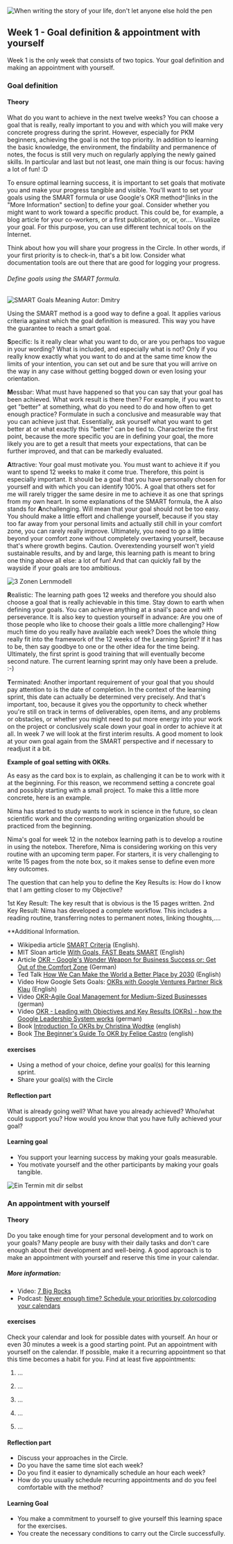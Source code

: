![When writing the story of your life, don't let anyone else hold the pen](images/woche1-1.png)

## Week 1 - Goal definition & appointment with yourself

Week 1 is the only week that consists of two topics. Your goal definition and making an appointment with yourself.

### Goal definition

#### Theory
What do you want to achieve in the next twelve weeks? You can choose a goal that is really, really important to you and with which you will make very concrete progress during the sprint. However, especially for PKM beginners, achieving the goal is not the top priority. In addition to learning the basic knowledge, the environment, the findability and permanence of notes, the focus is still very much on regularly applying the newly gained skills.
In particular and last but not least, one main thing is our focus: having a lot of fun! :D

To ensure optimal learning success, it is important to set goals that motivate you and make your progress tangible and visible. You'll want to set your goals using the SMART formula or use Google's OKR method^[links in the "More Information" section] to define your goal. Consider whether you might want to work toward a specific product. This could be, for example, a blog article for your co-workers, or a first publication, or, or, or....
Visualize your goal. For this purpose, you can use different technical tools on the Internet.  

Think about how you will share your progress in the Circle. In other words, if your first priority is to check-in, that's a bit low. Consider what documentation tools are out there that are good for logging your progress.

###### Define goals using the SMART formula.

![SMART Goals Meaning](images/SmartGoals.jpeg)
Autor: Dmitry

Using the SMART method is a good way to define a goal. It applies various criteria against which the goal definition is measured. This way you have the guarantee to reach a smart goal.

**S**pecific: Is it really clear what you want to do, or are you perhaps too vague in your wording? What is included, and especially what is not? Only if you really know exactly what you want to do and at the same time know the limits of your intention, you can set out and be sure that you will arrive on the way in any case without getting bogged down or even losing your orientation.

**M**essbar: What must have happened so that you can say that your goal has been achieved. What work result is there then? For example, if you want to get "better" at something, what do you need to do and how often to get enough practice? Formulate in such a conclusive and measurable way that you can achieve just that. Essentially, ask yourself what you want to get better at or what exactly this "better" can be tied to. Characterize the first point, because the more specific you are in defining your goal, the more likely you are to get a result that meets your expectations, that can be further improved, and that can be markedly evaluated.

**A**ttractive: Your goal must motivate you. You must want to achieve it if you want to spend 12 weeks to make it come true. Therefore, this point is especially important. It should be a goal that you have personally chosen for yourself and with which you can identify 100%. A goal that others set for me will rarely trigger the same desire in me to achieve it as one that springs from my own heart. In some explanations of the SMART formula, the A also stands for **A**nchallenging. Will mean that your goal should not be too easy. You should make a little effort and challenge yourself, because if you stay too far away from your personal limits and actually still chill in your comfort zone, you can rarely really improve. Ultimately, you need to go a little beyond your comfort zone without completely overtaxing yourself, because that's where growth begins.
Caution. Overextending yourself won't yield sustainable results, and by and large, this learning path is meant to bring one thing above all else: a lot of fun! And that can quickly fall by the wayside if your goals are too ambitious.

![3 Zonen Lernmodell](images/3-zonen-lernmodell.png)

**R**ealistic: The learning path goes 12 weeks and therefore you should also choose a goal that is really achievable in this time. Stay down to earth when defining your goals. You can achieve anything at a snail's pace and with perseverance. It is also key to question yourself in advance:
Are you one of those people who like to choose their goals a little more challenging?
How much time do you really have available each week?
Does the whole thing really fit into the framework of the 12 weeks of the Learning Sprint?
If it has to be, then say goodbye to one or the other idea for the time being. Ultimately, the first sprint is good training that will eventually become second nature. The current learning sprint may only have been a prelude. :-)

**T**erminated: Another important requirement of your goal that you should pay attention to is the date of completion.
In the context of the learning sprint, this date can actually be determined very precisely. And that's important, too, because it gives you the opportunity to check whether you're still on track in terms of deliverables, open items, and any problems or obstacles, or whether you might need to put more energy into your work on the project or conclusively scale down your goal in order to achieve it at all.
In week 7 we will look at the first interim results. A good moment to look at your own goal again from the SMART perspective and if necessary to readjust it a bit.

**Example of goal setting with OKRs**.

As easy as the card box is to explain, as challenging it can be to work with it at the beginning. For this reason, we recommend setting a concrete goal and possibly starting with a small project. To make this a little more concrete, here is an example.

Nima has started to study wants to work in science in the future, so clean scientific work and the corresponding writing organization should be practiced from the beginning.

Nima's goal for week 12 in the notebox learning path is to develop a routine in using the notebox. Therefore, Nima is considering working on this very routine with an upcoming term paper. For starters, it is very challenging to write 15 pages from the note box, so it makes sense to define even more key outcomes.

The question that can help you to define the Key Results is: How do I know that I am getting closer to my Objective?

1st Key Result: The key result that is obvious is the 15 pages written.
2nd Key Result: Nima has developed a complete workflow. This includes a reading routine, transferring notes to permanent notes, linking thoughts,....

**Additional Information.

- Wikipedia article [SMART Criteria](https://en.wikipedia.org/wiki/SMART_criteria) (English).
- MIT Sloan article [With Goals, FAST Beats SMART](https://sloanreview.mit.edu/article/with-goals-fast-beats-smart) (English)
- Article [OKR - Google's Wonder Weapon for Business Success or: Get Out of the Comfort Zone](https://t3n.de/news/okr-google-wunderwaffe-valley-ziele-530092/) (German)
- Ted Talk [How We Can Make the World a Better Place by 2030](https://www.youtube.com/watch?v=o08ykAqLOxk) (English)
- Video How Google Sets Goals: [OKRs with Google Ventures Partner Rick Klau](https://www.youtube.com/watch?v=mJB83EZtAjc) (English)
- Video [OKR-Agile Goal Management for Medium-Sized Businesses](https://www.youtube.com/watch?v=_ugCKONbBNs) (german)
- Video [OKR - Leading with Objectives and Key Results (OKRs) - how the Google Leadership System works](https://www.youtube.com/watch?v=y-aIyqMZfnE&t=) (german)
- Book [Introduction To OKRs by Christina Wodtke](https://www.oreilly.com/business/free/files/introduction-to-okrs.pdf) (english)
- Book [The Beginner's Guide To OKR by Felipe Castro](https://felipecastro.com/resource/The-Beginners-Guide-to-OKR.pdf) (english)

#### exercises
- Using a method of your choice, define your goal(s) for this learning sprint.
- Share your goal(s) with the Circle


#### Reflection part
What is already going well?
What have you already achieved?
Who/what could support you?
How would you know that you have fully achieved your goal?

#### Learning goal
- You support your learning success by making your goals measurable.
- You motivate yourself and the other participants by making your goals tangible.


![Ein Termin mit dir selbst](images/woche1-2.png)
### An appointment with yourself


#### Theory
Do you take enough time for your personal development and to work on your goals? Many people are busy with their daily tasks and don't care enough about their development and well-being. A good approach is to make an appointment with yourself and reserve this time in your calendar.


##### More information:

-   Video: [7 Big Rocks](https://www.youtube.com/watch?v=fmV0gXpXwDU)
-   Podcast: [Never enough time? Schedule your priorities by colorcoding your calendars](http://www.asianefficiency.com/schedule-management/color-code-your-calendar/)


#### exercises

Check your calendar and look for possible dates with yourself. An hour or even 30 minutes a week is a good starting point. Put an appointment with yourself on the calendar. If possible, make it a recurring appointment so that this time becomes a habit for you. Find at least five appointments:

1. ...

2. ...

3. ...

4. ...

5. ...


#### Reflection part
- Discuss your approaches in the Circle.
- Do you have the same time slot each week?
- Do you find it easier to dynamically schedule an hour each week?
- How do you usually schedule recurring appointments and do you feel comfortable with the method?


#### Learning Goal

- You make a commitment to yourself to give yourself this learning space for the exercises.
- You create the necessary conditions to carry out the Circle successfully.
<script src="https://giscus.app/client.js"
        data-repo="cogneon/lernos-zettelkasten"
        data-repo-id="R_kgDOI5YY1w"
        data-category="Announcements"
        data-category-id="DIC_kwDOI5YY184CUTx3"
        data-mapping="pathname"
        data-strict="0"
        data-reactions-enabled="1"
        data-emit-metadata="0"
        data-input-position="bottom"
        data-theme="light"
        data-lang="en"
        crossorigin="anonymous"
        async>
</script>
